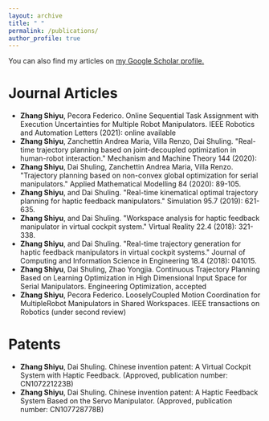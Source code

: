 ```yaml
---
layout: archive
title: " "
permalink: /publications/
author_profile: true
---
```


You can also find my articles on <u><a href="{{author.googlescholar}}">my Google Scholar profile</a>.</u>
<!--
{% if author.googlescholar %}
  You can also find my articles on <u><a href="{{author.googlescholar}}">my Google Scholar profile</a>.</u>
{% endif %}

{% include base_path %}

{% for post in site.publications reversed %}
  {% include archive-single.html %}
{% endfor %}
-->

Journal Articles
======
 - **Zhang Shiyu**, Pecora Federico. Online Sequential Task Assignment with
   Execution Uncertainties for Multiple Robot Manipulators. IEEE
   Robotics and Automation Letters (2021): online available
 - **Zhang Shiyu**, Zanchettin Andrea Maria, Villa Renzo, Dai Shuling.
   "Real-time trajectory planning based on joint-decoupled optimization
   in human-robot interaction." Mechanism and Machine Theory 144 (2020):
 - **Zhang Shiyu**, Dai Shuling, Zanchettin Andrea Maria, Villa Renzo.
   "Trajectory planning based on non-convex global optimization for
   serial manipulators." Applied Mathematical Modelling 84 (2020):
   89-105.
 - **Zhang Shiyu**, and Dai Shuling. "Real-time kinematical optimal
   trajectory planning for haptic feedback manipulators." Simulation
   95.7 (2019): 621-635.
 - **Zhang Shiyu**, and Dai Shuling. "Workspace analysis for haptic feedback
   manipulator in virtual cockpit system." Virtual Reality 22.4 (2018):
   321-338.
 - **Zhang Shiyu**, and Dai Shuling. "Real-time trajectory generation for
   haptic feedback manipulators in virtual cockpit systems." Journal of
   Computing and Information Science in Engineering 18.4 (2018): 041015.
 - **Zhang Shiyu**, Dai Shuling, Zhao Yongjia. Continuous Trajectory
   Planning Based on Learning Optimization in High Dimensional Input
   Space for Serial Manipulators. Engineering Optimization, accepted
 - **Zhang Shiyu**, Pecora Federico. Loosely­Coupled Motion Coordination for
   MultipleRobot Manipulators in Shared Workspaces. IEEE transactions on
   Robotics (under second review)
   
Patents
======
 - **Zhang Shiyu**, Dai Shuling. Chinese invention patent: A Virtual Cockpit
   System with Haptic Feedback. (Approved, publication number:
   CN107221223B)
 - **Zhang Shiyu**, Dai Shuling. Chinese invention patent: A Haptic Feedback
   System Based on the Servo Manipulator. (Approved, publication number:
   CN107728778B)
